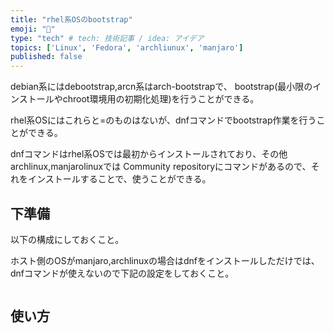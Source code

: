 ```yaml
---
title: "rhel系OSのbootstrap"
emoji: "💬"
type: "tech" # tech: 技術記事 / idea: アイデア
topics: ['Linux', 'Fedora', 'archliunux', 'manjaro']
published: false
---
```


debian系にはdebootstrap,arcn系はarch-bootstrapで、
bootstrap(最小限のインストールやchroot環境用の初期化処理)を行うことができる。

rhel系OSにはこれらと=のものはないが、dnfコマンドでbootstrap作業を行うことができる。

dnfコマンドはrhel系OSでは最初からインストールされており、その他archlinux,manjarolinuxでは
Community repositoryにコマンドがあるので、それをインストールすることで、使うことができる。

## 下準備

以下の構成にしておくこと。

ホスト側のOSがmanjaro,archlinuxの場合はdnfをインストールしただけでは、dnfコマンドが使えないので下記の設定をしておくこと。

```bash:/etc/
```

## 使い方

